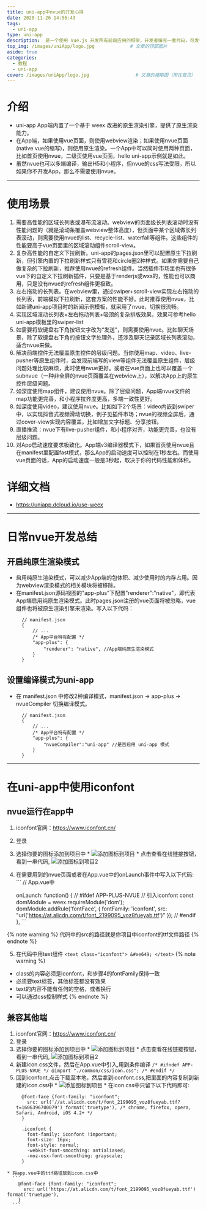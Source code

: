 ```yaml
---
title: uni-app中nvue的开发心得
date: 2020-11-26 14:56:43
tags: 
  - uni-app
type: uni-app                                                                 # 标签、分类
description:  是一个使用 Vue.js 开发所有前端应用的框架，开发者编写一套代码，可发布到iOS、Android、Web（响应式）、以及各种小程序（微信/支付宝/百度/头条/QQ/钉钉/淘宝）、快应用等多个平台。
top_img: /images/uniApp/logo.jpg             # 文章的顶部图片
aside: true                                                                         # 展示文章侧边栏(默认为true)
categories: 
  - 教程
  - uni-app                                                                 # 文章标签
cover: /images/uniApp/logo.jpg                 # 文章的缩略图（用在首页）
---
```


# 介绍
  * uni-app App端内置了一个基于 weex 改进的原生渲染引擎，提供了原生渲染能力。
  * 在App端，如果使用vue页面，则使用webview渲染；如果使用nvue页面(native vue的缩写)，则使用原生渲染。一个App中可以同时使用两种页面，比如首页使用nvue，二级页使用vue页面，hello uni-app示例就是如此。
  * 虽然nvue也可以多端编译，输出H5和小程序，但nvue的css写法受限，所以如果你不开发App，那么不需要使用nvue。

***

# 使用场景
  1. 需要高性能的区域长列表或瀑布流滚动。webview的页面级长列表滚动时没有性能问题的（就是滚动条覆盖webview整体高度），但页面中某个区域做长列表滚动，则需要使用nvue的list、recycle-list、waterfall等组件。这些组件的性能要高于vue页面里的区域滚动组件scroll-view。
  2. 复杂高性能的自定义下拉刷新。uni-app的pages.json里可以配置原生下拉刷新，但引擎内置的下拉刷新样式只有雪花和circle圈2种样式。如果你需要自己做复杂的下拉刷新，推荐使用nvue的refresh组件。当然插件市场里也有很多vue下的自定义下拉刷新插件，只要是基于renderjs或wxs的，性能也可以商用，只是没有nvue的refresh组件更极致。
  3. 左右拖动的长列表。在webview里，通过swiper+scroll-view实现左右拖动的长列表，前端模拟下拉刷新，这套方案的性能不好。此时推荐使用nvue，比如新建uni-app项目时的新闻示例模板，就采用了nvue，切换很流畅。
  4. 实现区域滚动长列表+左右拖动列表+吸顶的复杂排版效果，效果可参考hello uni-app模板里的swiper-list
  5. 如需要将软键盘右下角按钮文字改为“发送”，则需要使用nvue。比如聊天场景，除了软键盘右下角的按钮文字处理外，还涉及聊天记录区域长列表滚动，适合nvue来做。
  6. 解决前端控件无法覆盖原生控件的层级问题。当你使用map、video、live-pusher等原生组件时，会发现前端写的view等组件无法覆盖原生组件，层级问题处理比较麻烦，此时使用nvue更好。或者在vue页面上也可以覆盖一个subnvue（一种非全屏的nvue页面覆盖在webview上），以解决App上的原生控件层级问题。
  7. 如深度使用map组件，建议使用nvue。除了层级问题，App端nvue文件的map功能更完善，和小程序拉齐度更高，多端一致性更好。
  8. 如深度使用video，建议使用nvue。比如如下2个场景：video内嵌到swiper中，以实现抖音式视频滑动切换，例子见插件市场；nvue的视频全屏后，通过cover-view实现内容覆盖，比如增加文字标题、分享按钮。
  9. 直播推流：nvue下有live-pusher组件，和小程序对齐，功能更完善，也没有层级问题。
  10. 对App启动速度要求极致化。App端v3编译器模式下，如果首页使用nvue且在manifest里配置fast模式，那么App的启动速度可以控制在1秒左右。而使用vue页面的话，App的启动速度一般是3秒起，取决于你的代码性能和体积。

# 详细文档
  * https://uniapp.dcloud.io/use-weex

***

# 日常nvue开发总结
## 开启纯原生渲染模式
  * 启用纯原生渲染模式，可以减少App端的包体积、减少使用时的内存占用。因为webview渲染模式的相关模块将被移除。
  * 在manifest.json源码视图的"app-plus"下配置"renderer":"native"，即代表App端启用纯原生渲染模式。此时pages.json注册的vue页面将被忽略，vue组件也将被原生渲染引擎来渲染。写入以下代码：
    ```
      // manifest.json    
      {    
          // ...    
          /* App平台特有配置 */    
          "app-plus": {    
              "renderer": "native", //App端纯原生渲染模式
          }    
      }
    ```

## 设置编译模式为uni-app
  * 在 manifest.json 中修改2种编译模式，manifest.json -> app-plus -> nvueCompiler 切换编译模式。
    ```
      // manifest.json    
      {    
          // ...    
          /* App平台特有配置 */    
          "app-plus": {    
              "nvueCompiler":"uni-app" //是否启用 uni-app 模式  
          }    
      }
    ```

***

# 在uni-app中使用iconfont
## nvue运行在app中
  1. iconfont官网：https://www.iconfont.cn/
  2. 登录
  3. 选择你要的图标添加到项目中
    * ![添加图标到项目](/images/uniApp/添加到项目.jpg)
    * 点击查看在线链接按钮，看到一串代码, ![添加图标到项目2](/images/uniApp/添加到项目2.jpg)
  4. 在需要用到的nvue页面或者在App.vue中的onLaunch事件中写入以下代码:
    ```
      // App.vue中

      onLaunch: function() {
			  // #ifdef APP-PLUS-NVUE
			  // 引入iconfont
			  const domModule = weex.requireModule('dom');
        domModule.addRule('fontFace', {
          fontFamily: 'iconfont',
          src: "url('https://at.alicdn.com/t/font_2199095_voz8fueyab.ttf')"
        });
        // #endif
      },
    ```

{% note warning %}
  代码中的src的路径就是你项目中iconfont的ttf文件路径
{% endnote %}

  5. 在代码中用text组件
    ```
      <text class="iconfont">
        &#xe649;
      </text>
    ```
{% note warning %}
  * class的内容必须是iconfont，和步骤4的fontFamily保持一致
  * 必须要text标签，其他标签都没有效果
  * text的内容不能有任何的空格，或者换行
  * 可以通过css控制样式
{% endnote %}

## 兼容其他端
  1. iconfont官网：https://www.iconfont.cn/
  2. 登录
  3. 选择你要的图标添加到项目中
    * ![添加图标到项目](/images/uniApp/添加到项目.jpg)
    * 点击查看在线链接按钮，看到一串代码, ![添加图标到项目2](/images/uniApp/添加到项目2.jpg)
  4. 新建icon.css文件，然后在App.vue中引入,用到条件编译
    ```
      /* #ifndef APP-PLUS-NVUE */
      @import "./common/css/icon.css";
      /* #endif */
    ```
  5. 回到iconfont,点击下载至本地，然后拿到iconfont.css,把里面的内容复制到新建的icon.css中
    * ![添加图标到项目](/images/uniApp/添加到项目3.jpg)
    * 在icon.css中只留下以下代码即可:
      ``` 
        @font-face {font-family: "iconfont";
          src: url('//at.alicdn.com/t/font_2199095_voz8fueyab.ttf?t=1606396700079') format('truetype'), /* chrome, firefox, opera, Safari, Android, iOS 4.2+ */
        }

        .iconfont {
          font-family: iconfont !important;
          font-size: 16px;
          font-style: normal;
          -webkit-font-smoothing: antialiased;
          -moz-osx-font-smoothing: grayscale;
        }
      ```
    * 将app.vue中的ttf路径放到icon.css中
      ```
        @font-face {font-family: "iconfont";
          src: url('https://at.alicdn.com/t/font_2199095_voz8fueyab.ttf') format('truetype'),
        }
      ```